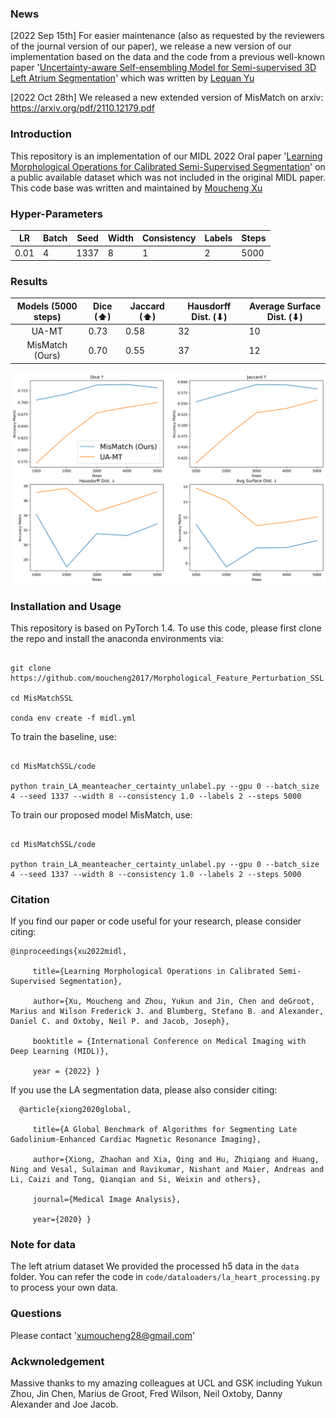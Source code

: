 ### News
[2022 Sep 15th] For easier maintenance (also as requested by the reviewers of the journal version of our paper), we release a new version of our implementation based on the data and the code from a previous well-known paper '[Uncertainty-aware Self-ensembling Model for Semi-supervised 3D Left Atrium Segmentation](https://arxiv.org/abs/1907.07034)' which was written by [Lequan Yu](https://yulequan.github.io/)

[2022 Oct 28th] We released a new extended version of MisMatch on arxiv: https://arxiv.org/pdf/2110.12179.pdf

### Introduction
This repository is an implementation of our MIDL 2022 Oral paper '[Learning Morphological Operations for Calibrated Semi-Supervised Segmentation](https://openreview.net/pdf?id=OL6tAasXCmi)' on a public available dataset which was not included in the original MIDL paper. This code base was written and maintained by [Moucheng Xu](https://moucheng2017.github.io/)

### Hyper-Parameters
| LR   | Batch | Seed | Width | Consistency | Labels | Steps | 
|------|-------|------|-------|-------------|--------|-------|
| 0.01 | 4     | 1337 | 8     |       1     |      2 |  5000 |


### Results
| Models (5000 steps) | Dice (⬆) | Jaccard (⬆) | Hausdorff Dist. (⬇) | Average Surface Dist. (⬇) |
|:-------------------:|----------|-------------|---------------------|---------------------------|
|        UA-MT        | 0.73     | 0.58        | 32                  | 10                        | 
|   MisMatch (Ours)   | 0.70     | 0.55        | 37                  | 12                        | 


![Results on LA-Heart with different metrics.](pics/la_heart.png "Plot.")


### Installation and Usage

This repository is based on PyTorch 1.4. To use this code, please first clone the repo and install the anaconda environments via:

   ```shell

   git clone https://github.com/moucheng2017/Morphological_Feature_Perturbation_SSL

   cd MisMatchSSL

   conda env create -f midl.yml

   ```

To train the baseline, use:

   ```shell

   cd MisMatchSSL/code

   python train_LA_meanteacher_certainty_unlabel.py --gpu 0 --batch_size 4 --seed 1337 --width 8 --consistency 1.0 --labels 2 --steps 5000

   ```


To train our proposed model MisMatch, use:

   ```shell

   cd MisMatchSSL/code

   python train_LA_meanteacher_certainty_unlabel.py --gpu 0 --batch_size 4 --seed 1337 --width 8 --consistency 1.0 --labels 2 --steps 5000

   ```

### Citation

If you find our paper or code useful for your research, please consider citing:

    @inproceedings{xu2022midl,

         title={Learning Morphological Operations in Calibrated Semi-Supervised Segmentation},

         author={Xu, Moucheng and Zhou, Yukun and Jin, Chen and deGroot, Marius and Wilson Frederick J. and Blumberg, Stefano B. and Alexander, Daniel C. and Oxtoby, Neil P. and Jacob, Joseph},

         booktitle = {International Conference on Medical Imaging with Deep Learning (MIDL)},

         year = {2022} }


If you use the LA segmentation data, please also consider citing:

      @article{xiong2020global,

         title={A Global Benchmark of Algorithms for Segmenting Late Gadolinium-Enhanced Cardiac Magnetic Resonance Imaging},

         author={Xiong, Zhaohan and Xia, Qing and Hu, Zhiqiang and Huang, Ning and Vesal, Sulaiman and Ravikumar, Nishant and Maier, Andreas and Li, Caizi and Tong, Qianqian and Si, Weixin and others},

         journal={Medical Image Analysis},

         year={2020} }

### Note for data
The left atrium dataset We provided the processed h5 data in the `data` folder. You can refer the code in `code/dataloaders/la_heart_processing.py` to process your own data.


### Questions
Please contact 'xumoucheng28@gmail.com'


### Ackwnoledgement
Massive thanks to my amazing colleagues at UCL and GSK including Yukun Zhou, Jin Chen, Marius de Groot, Fred Wilson, Neil Oxtoby, Danny Alexander and Joe Jacob.
